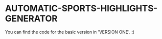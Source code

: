 # AUTOMATIC-SPORTS-HIGHLIGHTS-GENERATOR
You can find the code for the basic version in 'VERSION ONE'. :)
